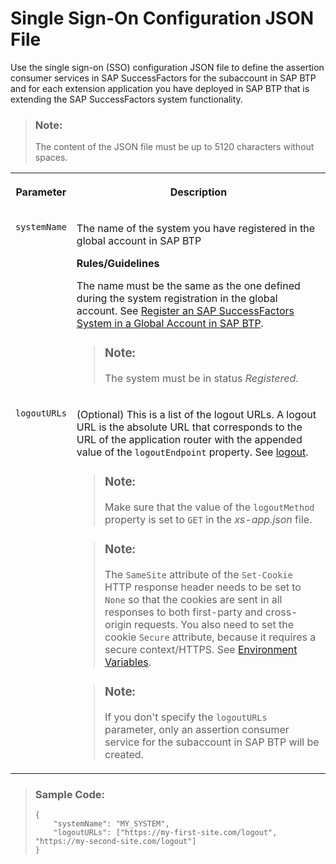 <!-- loio5ec1e970eb0d417c969f1693da31388f -->

# Single Sign-On Configuration JSON File

Use the single sign-on \(SSO\) configuration JSON file to define the assertion consumer services in SAP SuccessFactors for the subaccount in SAP BTP and for each extension application you have deployed in SAP BTP that is extending the SAP SuccessFactors system functionality.



> ### Note:  
> The content of the JSON file must be up to 5120 characters without spaces.


<table>
<tr>
<th valign="top">

Parameter

</th>
<th valign="top">

Description

</th>
</tr>
<tr>
<td valign="top">

`systemName`

</td>
<td valign="top">

The name of the system you have registered in the global account in SAP BTP

**Rules/Guidelines**

The name must be the same as the one defined during the system registration in the global account. See [Register an SAP SuccessFactors System in a Global Account in SAP BTP](register-an-sap-successfactors-system-in-a-global-account-in-sap-btp-e956ba2.md).

> ### Note:  
> The system must be in status *Registered*.



</td>
</tr>
<tr>
<td valign="top">

`logoutURLs`

</td>
<td valign="top">

\(Optional\) This is a list of the logout URLs. A logout URL is the absolute URL that corresponds to the URL of the application router with the appended value of the `logoutEndpoint` property. See [logout](../30-development/logout-2296b4d.md).

> ### Note:  
> Make sure that the value of the `logoutMethod` property is set to `GET` in the *xs-app.json* file.

> ### Note:  
> The `SameSite` attribute of the `Set-Cookie` HTTP response header needs to be set to `None` so that the cookies are sent in all responses to both first-party and cross-origin requests. You also need to set the cookie `Secure` attribute, because it requires a secure context/HTTPS. See [Environment Variables](../30-development/environment-variables-ba52705.md).

> ### Note:  
> If you don't specify the `logoutURLs` parameter, only an assertion consumer service for the subaccount in SAP BTP will be created.



</td>
</tr>
</table>

> ### Sample Code:  
> ```
> {
>     "systemName": "MY_SYSTEM",
>     "logoutURLs": ["https://my-first-site.com/logout", "https://my-second-site.com/logout"]
> }
> ```

